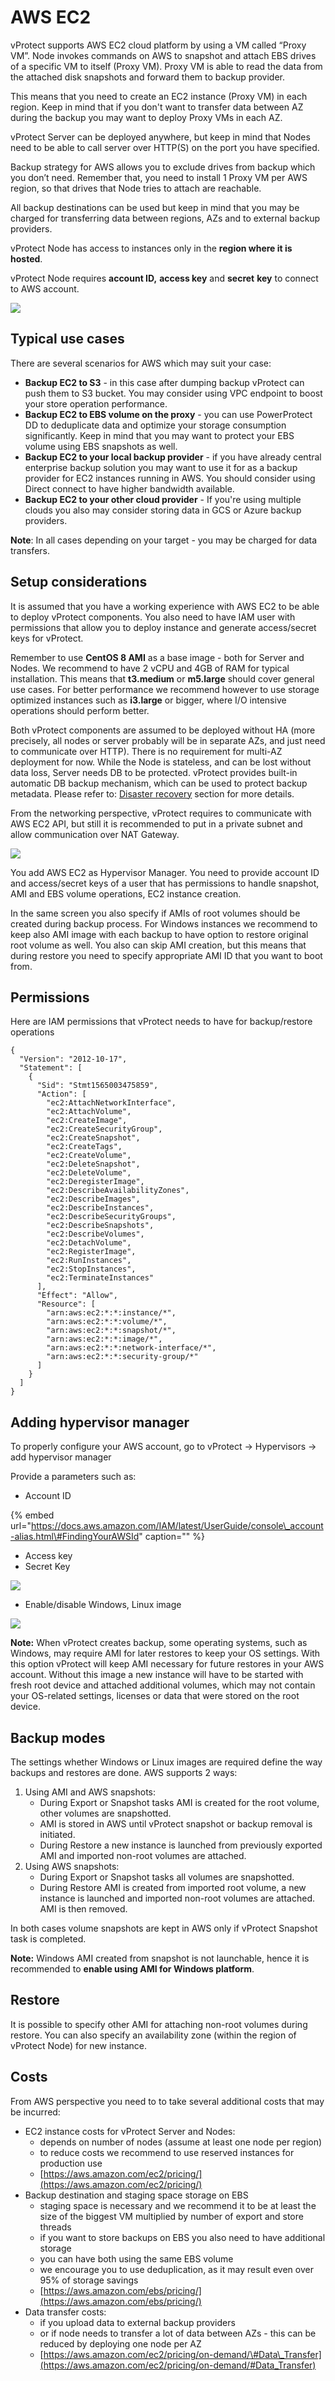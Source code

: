 # AWS EC2

vProtect supports AWS EC2 cloud platform by using a VM called “Proxy VM”. Node invokes commands on AWS to snapshot and attach EBS drives of a specific VM to itself \(Proxy VM\). Proxy VM is able to read the data from the attached disk snapshots and forward them to backup provider.

This means that you need to create an EC2 instance \(Proxy VM\) in each region. Keep in mind that if you don't want to transfer data between AZ during the backup you may want to deploy Proxy VMs in each AZ.

vProtect Server can be deployed anywhere, but keep in mind that Nodes need to be able to call server over HTTP\(S\) on the port you have specified.

Backup strategy for AWS allows you to exclude drives from backup which you don’t need. Remember that, you need to install 1 Proxy VM per AWS region, so that drives that Node tries to attach are reachable.

All backup destinations can be used but keep in mind that you may be charged for transferring data between regions, AZs and to external backup providers.

vProtect Node has access to instances only in the **region where it is hosted**.

vProtect Node requires **account ID,** **access key** and **secret** **key** to connect to AWS account.

![](https://github.com/backupmonster/storware-vprotect-manual/tree/31778b5e60e67956cc3fb965d118537bb2d2be7e/.gitbook/assets/dell_emc_vprotect_aws.png)

## Typical use cases <a id="typical-use-cases"></a>

There are several scenarios for AWS which may suit your case:

* **Backup EC2 to S3** - in this case after dumping backup vProtect can push them to S3 bucket. You may consider using VPC endpoint to boost your store operation performance.
* **Backup EC2 to EBS volume on the proxy** - you can use PowerProtect DD to deduplicate data and optimize your storage consumption significantly. Keep in mind that you may want to protect your EBS volume using EBS snapshots as well.
* **Backup EC2 to your local backup provider** - if you have already central enterprise backup solution you may want to use it for as a backup provider for EC2 instances running in AWS. You should consider using Direct connect to have higher bandwidth available.
* **Backup EC2 to your other cloud provider** - If you're using multiple clouds you also may consider storing data in GCS or Azure backup providers.

**Note**: In all cases depending on your target - you may be charged for data transfers.

## Setup considerations <a id="setup-considerations"></a>

It is assumed that you have a working experience with AWS EC2 to be able to deploy vProtect components. You also need to have IAM user with permissions that allow you to deploy instance and generate access/secret keys for vProtect.

Remember to use **CentOS 8 AMI** as a base image - both for Server and Nodes. We recommend to have 2 vCPU and 4GB of RAM for typical installation. This means that **t3.medium** or **m5.large** should cover general use cases. For better performance we recommend however to use storage optimized instances such as **i3.large** or bigger, where I/O intensive operations should perform better.

Both vProtect components are assumed to be deployed without HA \(more precisely, all nodes or server probably will be in separate AZs, and just need to communicate over HTTP\). There is no requirement for multi-AZ deployment for now. While the Node is stateless, and can be lost without data loss, Server needs DB to be protected. vProtect provides built-in automatic DB backup mechanism, which can be used to protect backup metadata. Please refer to: [Disaster recovery](../../../administration/disaster-recovery.md) section for more details.

From the networking perspective, vProtect requires to communicate with AWS EC2 API, but still it is recommended to put in a private subnet and allow communication over NAT Gateway.

![](https://github.com/backupmonster/storware-vprotect-manual/tree/31778b5e60e67956cc3fb965d118537bb2d2be7e/.gitbook/assets/aws-vprotect-diagram.png)

You add AWS EC2 as Hypervisor Manager. You need to provide account ID and access/secret keys of a user that has permissions to handle snapshot, AMI and EBS volume operations, EC2 instance creation.

In the same screen you also specify if AMIs of root volumes should be created during backup process. For Windows instances we recommend to keep also AMI image with each backup to have option to restore original root volume as well. You also can skip AMI creation, but this means that during restore you need to specify appropriate AMI ID that you want to boot from.

## Permissions

Here are IAM permissions that vProtect needs to have for backup/restore operations

```text
{
  "Version": "2012-10-17",
  "Statement": [
    {
      "Sid": "Stmt1565003475859",
      "Action": [
        "ec2:AttachNetworkInterface",
        "ec2:AttachVolume",
        "ec2:CreateImage",
        "ec2:CreateSecurityGroup",
        "ec2:CreateSnapshot",
        "ec2:CreateTags",
        "ec2:CreateVolume",
        "ec2:DeleteSnapshot",
        "ec2:DeleteVolume",
        "ec2:DeregisterImage",
        "ec2:DescribeAvailabilityZones",
        "ec2:DescribeImages",
        "ec2:DescribeInstances",
        "ec2:DescribeSecurityGroups",
        "ec2:DescribeSnapshots",
        "ec2:DescribeVolumes",
        "ec2:DetachVolume",
        "ec2:RegisterImage",
        "ec2:RunInstances",
        "ec2:StopInstances",
        "ec2:TerminateInstances"
      ],
      "Effect": "Allow",
      "Resource": [
        "arn:aws:ec2:*:*:instance/*",
        "arn:aws:ec2:*:*:volume/*",
        "arn:aws:ec2:*:*:snapshot/*",
        "arn:aws:ec2:*:*:image/*",
        "arn:aws:ec2:*:*:network-interface/*",
        "arn:aws:ec2:*:*:security-group/*"
      ]
    }
  ]
}
```

## Adding hypervisor manager

To properly configure your AWS account, go to vProtect -&gt; Hypervisors -&gt; add hypervisor manager

Provide a parameters such as:

* Account ID 

{% embed url="https://docs.aws.amazon.com/IAM/latest/UserGuide/console\_account-alias.html\#FindingYourAWSId" caption="" %}

* Access key 
* Secret Key 

![](https://github.com/backupmonster/storware-vprotect-manual/tree/31778b5e60e67956cc3fb965d118537bb2d2be7e/.gitbook/assets/iam-user-credentials.png)

* Enable/disable Windows, Linux image 

![](https://github.com/backupmonster/storware-vprotect-manual/tree/31778b5e60e67956cc3fb965d118537bb2d2be7e/.gitbook/assets/aws-ami-configuration.png)

**Note:** When vProtect creates backup, some operating systems, such as Windows, may require AMI for later restores to keep your OS settings. With this option vProtect will keep AMI necessary for future restores in your AWS account. Without this image a new instance will have to be started with fresh root device and attached additional volumes, which may not contain your OS-related settings, licenses or data that were stored on the root device.

## Backup modes

The settings whether Windows or Linux images are required define the way backups and restores are done. AWS supports 2 ways:

1. Using AMI and AWS snapshots:
   * During Export or Snapshot tasks AMI is created for the root volume, other volumes are snapshotted. 
   * AMI is stored in AWS until vProtect snapshot or backup removal is initiated.
   * During Restore a new instance is launched from previously exported AMI and imported non-root volumes are attached.
2. Using AWS snapshots:
   * During Export or Snapshot tasks all volumes are snapshotted.
   * During Restore AMI is created from imported root volume, a new instance is launched and imported non-root volumes are attached. AMI is then removed.

In both cases volume snapshots are kept in AWS only if vProtect Snapshot task is completed.

**Note:** Windows AMI created from snapshot is not launchable, hence it is recommended to **enable using AMI for Windows platform**.

## Restore

It is possible to specify other AMI for attaching non-root volumes during restore. You can also specify an availability zone \(within the region of vProtect Node\) for new instance.

## Costs

From AWS perspective you need to to take several additional costs that may be incurred:

* EC2 instance costs for vProtect Server and Nodes:
  * depends on number of nodes \(assume at least one node per region\)
  * to reduce costs we recommend to use reserved instances for production use
  * [https://aws.amazon.com/ec2/pricing/](https://aws.amazon.com/ec2/pricing/)
* Backup destination and staging space storage on EBS
  * staging space is necessary and we recommend it to be at least the size of the biggest VM multiplied by number of export and store threads
  * if you want to store backups on EBS you also need to have additional storage
  * you can have both using the same EBS volume
  * we encourage you to use deduplication, as it may result even over 95% of storage savings
  * [https://aws.amazon.com/ebs/pricing/](https://aws.amazon.com/ebs/pricing/)
* Data transfer costs:
  * if you upload data to external backup providers
  * or if node needs to transfer a lot of data between AZs - this can be reduced by deploying one node per AZ
  * [https://aws.amazon.com/ec2/pricing/on-demand/\#Data\_Transfer](https://aws.amazon.com/ec2/pricing/on-demand/#Data_Transfer)

